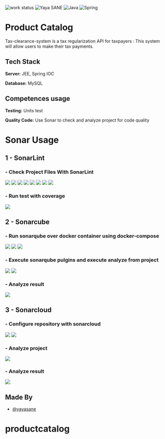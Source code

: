 ![work status](https://img.shields.io/badge/work-on%20progress-red.svg)
![Yaya SANE](https://img.shields.io/badge/Yaya%20SANE-Java-green)
![Java](https://img.shields.io/badge/Yaya%20SANE-JEE-yellowgreen)
![Spring](https://img.shields.io/badge/Yaya%20SANE-Spring%20boot-green)

# Product Catalog

Tax-clearance-system is a tax regularization API for taxpayers :
This system will allow users to make their tax payments.

## Tech Stack

**Server:** JEE, Spring IOC

**Database:** MySQL

## Competences usage

**Testing:** Units test

**Quality Code:** Use Sonar to check and analyze project for code quality

# Sonar Usage

## 1 - SonarLint

### - Check Project Files With SonarLint
![](https://github.com/yayasane/productcatalog/blob/main/screenshots/sonarlint/0.png)
![](https://github.com/yayasane/productcatalog/blob/main/screenshots/sonarlint/1.png)
![](https://github.com/yayasane/productcatalog/blob/main/screenshots/sonarlint/2.png)
![](https://github.com/yayasane/productcatalog/blob/main/screenshots/sonarlint/3.png)
![](https://github.com/yayasane/productcatalog/blob/main/screenshots/sonarlint/4.png)
![](https://github.com/yayasane/productcatalog/blob/main/screenshots/sonarlint/5.png)
![](https://github.com/yayasane/productcatalog/blob/main/screenshots/sonarlint/6.png)
![](https://github.com/yayasane/productcatalog/blob/main/screenshots/sonarlint/7.png)

### - Run test with coverage
![](https://github.com/yayasane/productcatalog/blob/main/screenshots/sonarlint/8.png)

## 2 - Sonarcube

### - Run sonarqube over docker container using docker-compose
![](https://github.com/yayasane/productcatalog/blob/main/screenshots/sonarqube/1.png)
![](https://github.com/yayasane/productcatalog/blob/main/screenshots/sonarqube/2.png)
![](https://github.com/yayasane/productcatalog/blob/main/screenshots/sonarqube/3.png)

### - Execute sonarqube pulgins and execute analyze from project
![](https://github.com/yayasane/productcatalog/blob/main/screenshots/sonarqube/4.png)
![](https://github.com/yayasane/productcatalog/blob/main/screenshots/sonarqube/5.png)

### - Analyze result
![](https://github.com/yayasane/productcatalog/blob/main/screenshots/sonarqube/6.png)

## 3 - Sonarcloud

### - Configure repository with sonarcloud
![](https://github.com/yayasane/productcatalog/blob/main/screenshots/sonarcloud/1.png)
![](https://github.com/yayasane/productcatalog/blob/main/screenshots/sonarcloud/2.png)

### - Analyze project
![](https://github.com/yayasane/productcatalog/blob/main/screenshots/sonarcloud/3.png)

### - Analyze result
![](https://github.com/yayasane/productcatalog/blob/main/screenshots/sonarcloud/44.png)

## Made By

- [@yayasane](https://github.com/yayasane)
# productcatalog
